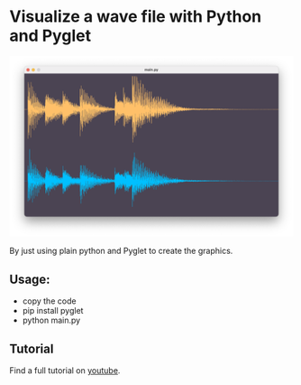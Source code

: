# Visualize a wave file with Python and Pyglet

![wave](https://github.com/pythonforeveryonetraining/visualize-wave-file-with-python/blob/main/preview.png)

By just using plain python and Pyglet to create the graphics.

## Usage:

- copy the code
- pip install pyglet
- python main.py

## Tutorial

Find a full tutorial on [youtube](https://www.youtube.com/watch?v=oSQTBq1fdTE).
